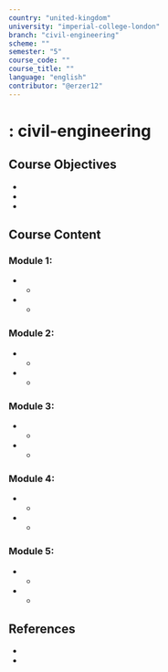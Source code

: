 ```yaml
---
country: "united-kingdom"
university: "imperial-college-london"
branch: "civil-engineering"
scheme: ""
semester: "5"
course_code: ""
course_title: ""
language: "english"
contributor: "@erzer12"
---
```

# : civil-engineering

## Course Objectives
* 
* 
* 

## Course Content
### Module 1: 
* 
  - 
* 
  - 

### Module 2: 
* 
  - 
* 
  - 

### Module 3: 
* 
  - 
* 
  - 

### Module 4: 
* 
  - 
* 
  - 

### Module 5: 
* 
  - 
* 
  - 

## References
* 
* 
